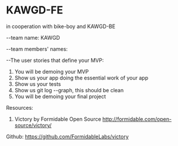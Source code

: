 # KAWGD-FE
in cooperation with bike-boy and KAWGD-BE

--team name:
KAWGD

--team members' names:


--The user stories that define your MVP:




1) You will be demoing your MVP
2) Show us your app doing the essential work of your app
3) Show us your tests
4) Show us git log --graph, this should be clean
5) You will be demoing your final project


Resources:

1) Victory by Formidable Open Source
http://formidable.com/open-source/victory/


Github:
https://github.com/FormidableLabs/victory
